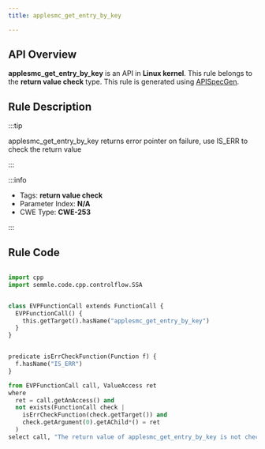 ```yaml
---
title: applesmc_get_entry_by_key

---
```



## API Overview
**applesmc_get_entry_by_key** is an API in **Linux kernel**. This rule belongs to the **return value check** type. This rule is generated using [APISpecGen](../../tools/APISpecGen).
## Rule Description

:::tip

applesmc_get_entry_by_key returns error pointer on failure, use IS_ERR to check the return value

:::

:::info

- Tags: **return value check**
- Parameter Index: **N/A**
- CWE Type: **CWE-253**

:::

## Rule Code
```python

import cpp
import semmle.code.cpp.controlflow.SSA


class EVPFunctionCall extends FunctionCall {
  EVPFunctionCall() {
    this.getTarget().hasName("applesmc_get_entry_by_key")
  }
}


predicate isErrCheckFunction(Function f) {
  f.hasName("IS_ERR") 
}

from EVPFunctionCall call, ValueAccess ret
where
  ret = call.getAnAccess() and
  not exists(FunctionCall check |
    isErrCheckFunction(check.getTarget()) and
    check.getArgument(0).getAChild*() = ret
  )
select call, "The return value of applesmc_get_entry_by_key is not checked with IS_ERR."
    
```